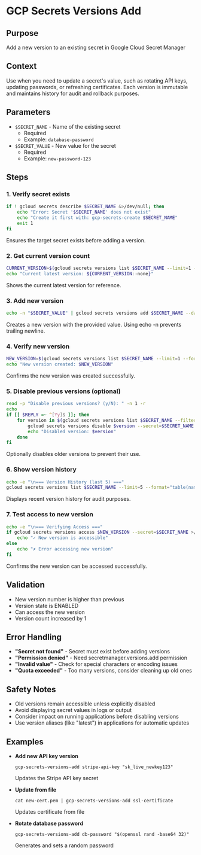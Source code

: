 # GCP Secrets Versions Add

## Purpose
Add a new version to an existing secret in Google Cloud Secret Manager

## Context
Use when you need to update a secret's value, such as rotating API keys, updating passwords, or refreshing certificates. Each version is immutable and maintains history for audit and rollback purposes.

## Parameters
- `$SECRET_NAME` - Name of the existing secret
  - Required
  - Example: `database-password`
- `$SECRET_VALUE` - New value for the secret
  - Required
  - Example: `new-password-123`

## Steps

### 1. Verify secret exists
```bash
if ! gcloud secrets describe $SECRET_NAME &>/dev/null; then
    echo "Error: Secret '$SECRET_NAME' does not exist"
    echo "Create it first with: gcp-secrets-create $SECRET_NAME"
    exit 1
fi
```
Ensures the target secret exists before adding a version.

### 2. Get current version count
```bash
CURRENT_VERSION=$(gcloud secrets versions list $SECRET_NAME --limit=1 --format="value(name)")
echo "Current latest version: ${CURRENT_VERSION:-none}"
```
Shows the current latest version for reference.

### 3. Add new version
```bash
echo -n "$SECRET_VALUE" | gcloud secrets versions add $SECRET_NAME --data-file=-
```
Creates a new version with the provided value. Using echo -n prevents trailing newline.

### 4. Verify new version
```bash
NEW_VERSION=$(gcloud secrets versions list $SECRET_NAME --limit=1 --format="value(name)")
echo "New version created: $NEW_VERSION"
```
Confirms the new version was created successfully.

### 5. Disable previous versions (optional)
```bash
read -p "Disable previous versions? (y/N): " -n 1 -r
echo
if [[ $REPLY =~ ^[Yy]$ ]]; then
    for version in $(gcloud secrets versions list $SECRET_NAME --filter="state:ENABLED" --format="value(name)" | grep -v "^$NEW_VERSION$"); do
        gcloud secrets versions disable $version --secret=$SECRET_NAME
        echo "Disabled version: $version"
    done
fi
```
Optionally disables older versions to prevent their use.

### 6. Show version history
```bash
echo -e "\n=== Version History (last 5) ==="
gcloud secrets versions list $SECRET_NAME --limit=5 --format="table(name,state,createTime)"
```
Displays recent version history for audit purposes.

### 7. Test access to new version
```bash
echo -e "\n=== Verifying Access ==="
if gcloud secrets versions access $NEW_VERSION --secret=$SECRET_NAME >/dev/null 2>&1; then
    echo "✓ New version is accessible"
else
    echo "✗ Error accessing new version"
fi
```
Confirms the new version can be accessed successfully.

## Validation
- New version number is higher than previous
- Version state is ENABLED
- Can access the new version
- Version count increased by 1

## Error Handling
- **"Secret not found"** - Secret must exist before adding versions
- **"Permission denied"** - Need secretmanager.versions.add permission
- **"Invalid value"** - Check for special characters or encoding issues
- **"Quota exceeded"** - Too many versions, consider cleaning up old ones

## Safety Notes
- Old versions remain accessible unless explicitly disabled
- Avoid displaying secret values in logs or output
- Consider impact on running applications before disabling versions
- Use version aliases (like "latest") in applications for automatic updates

## Examples
- **Add new API key version**
  ```
  gcp-secrets-versions-add stripe-api-key "sk_live_newkey123"
  ```
  Updates the Stripe API key secret

- **Update from file**
  ```
  cat new-cert.pem | gcp-secrets-versions-add ssl-certificate
  ```
  Updates certificate from file

- **Rotate database password**
  ```
  gcp-secrets-versions-add db-password "$(openssl rand -base64 32)"
  ```
  Generates and sets a random password
